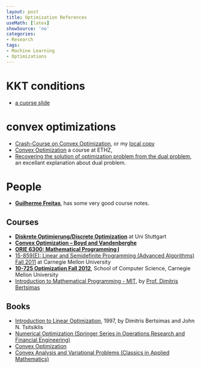 ```yaml
---
layout: post
title: Optimization References
useMath: [latex]
showSource: 'no'
categories:
- Research
tags:
- Machine Learning
- Optimizations
---
```






# KKT conditions
 - [a cuorse slide][5]

# convex optimizations
 - [Crash-Course on Convex Optimization][9], or my [local copy][10]
 - [Convex Optimization][11] a course at ETHZ, 
 - [Recovering the solution of optimization problem from the dual problem][14], an excellant explanation about dual problem.

# People
 - [**Guilherme Freitas**][8], has some very good course notes.

## Courses
 - [**Diskrete Optimierung/Discrete Optimization**][1] at Uni Stuttgart
 - [**Convex Optimization – Boyd and Vandenberghe**][7]
 - [**ORIE 6300: Mathematical Programming I**][3]
 - [15-859(E): Linear and Semidefinite Programming (Advanced Algorithms) Fall 2011][2] at Carnegie Mellon University
 - [**10-725 Optimization Fall 2012**][6], School of Computer Science, Carnegie Mellon University
 - [Introduction to Mathematical Programming - MIT][16], by [Prof. Dimitris Bertsimas][17]


## Books
 - [Introduction to Linear Optimization][4], 1997, by Dimitris Bertsimas and John N. Tsitsiklis 
 - [Numerical Optimization (Springer Series in Operations Research and Financial Engineering)][12]
 - [Convex Optimization][13]
 - [Convex Analysis and Variational Problems (Classics in Applied Mathematics)][15]




[17]: http://www.mit.edu/~dbertsim/index.html
[16]: http://ocw.mit.edu/courses/electrical-engineering-and-computer-science/6-251j-introduction-to-mathematical-programming-fall-2009/lecture-notes/
[15]: http://www.amazon.com/Analysis-Variational-Problems-Classics-Mathematics/dp/0898714508
[14]: http://math.stackexchange.com/questions/622552/recovering-the-solution-of-optimization-problem-from-the-dual-problem/622638#622638
[13]: http://web.stanford.edu/~boyd/cvxbook/
[12]: http://www.amazon.com/Numerical-Optimization-Operations-Financial-Engineering/dp/0387303030
[11]: http://www.ifor.math.ethz.ch/teaching/Courses/Spring_2013/Convex_Optimization/
[10]: /pdf/math/convexopt.pdf
[9]: http://people.hss.caltech.edu/~gpf/static/convexopt.pdf
[8]: http://people.hss.caltech.edu/~gpf/
[7]: http://web.stanford.edu/~boyd/cvxbook/
[6]: https://www.cs.cmu.edu/~ggordon/10725-F12/
[5]: https://www.cs.cmu.edu/~ggordon/10725-F12/slides/16-kkt.pdf
[4]: http://book.douban.com/subject/2157943/
[3]: http://people.orie.cornell.edu/dpw/orie6300/
[2]: http://www.cs.cmu.edu/afs/cs.cmu.edu/academic/class/15859-f11/www/
[1]: http://www.fmi.uni-stuttgart.de/alg/lehre/ws15/discrete-optimization-ws-1516/